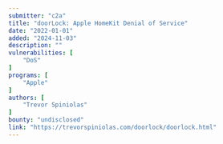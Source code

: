 ```yaml
---
submitter: "c2a"
title: "doorLock: Apple HomeKit Denial of Service"
date: "2022-01-01"
added: "2024-11-03"
description: ""
vulnerabilities: [
    "DoS"
]
programs: [
    "Apple"
]
authors: [
    "Trevor Spiniolas"
]
bounty: "undisclosed"
link: "https://trevorspiniolas.com/doorlock/doorlock.html"
---
```





